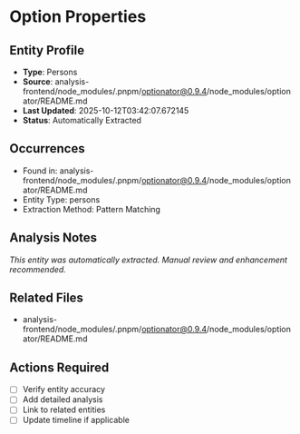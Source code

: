 # Option Properties

## Entity Profile
- **Type**: Persons
- **Source**: analysis-frontend/node_modules/.pnpm/optionator@0.9.4/node_modules/optionator/README.md
- **Last Updated**: 2025-10-12T03:42:07.672145
- **Status**: Automatically Extracted

## Occurrences
- Found in: analysis-frontend/node_modules/.pnpm/optionator@0.9.4/node_modules/optionator/README.md
- Entity Type: persons
- Extraction Method: Pattern Matching

## Analysis Notes
*This entity was automatically extracted. Manual review and enhancement recommended.*

## Related Files
- analysis-frontend/node_modules/.pnpm/optionator@0.9.4/node_modules/optionator/README.md

## Actions Required
- [ ] Verify entity accuracy
- [ ] Add detailed analysis
- [ ] Link to related entities
- [ ] Update timeline if applicable

